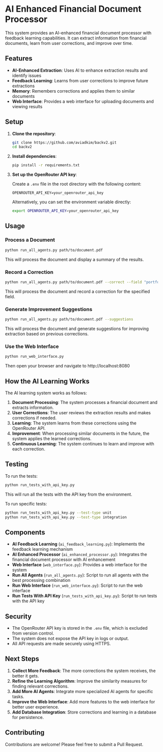 # AI Enhanced Financial Document Processor

This system provides an AI-enhanced financial document processor with feedback learning capabilities. It can extract information from financial documents, learn from user corrections, and improve over time.

## Features

- **AI-Enhanced Extraction**: Uses AI to enhance extraction results and identify issues
- **Feedback Learning**: Learns from user corrections to improve future extractions
- **Memory**: Remembers corrections and applies them to similar documents
- **Web Interface**: Provides a web interface for uploading documents and viewing results

## Setup

1. **Clone the repository**:
   ```bash
   git clone https://github.com/aviadkim/backv2.git
   cd backv2
   ```

2. **Install dependencies**:
   ```bash
   pip install -r requirements.txt
   ```

3. **Set up the OpenRouter API key**:
   
   Create a `.env` file in the root directory with the following content:
   ```
   OPENROUTER_API_KEY=your_openrouter_api_key
   ```
   
   Alternatively, you can set the environment variable directly:
   ```bash
   export OPENROUTER_API_KEY=your_openrouter_api_key
   ```

## Usage

### Process a Document

```bash
python run_all_agents.py path/to/document.pdf
```

This will process the document and display a summary of the results.

### Record a Correction

```bash
python run_all_agents.py path/to/document.pdf --correct --field "portfolio_value" --original "1000000" --corrected "1500000"
```

This will process the document and record a correction for the specified field.

### Generate Improvement Suggestions

```bash
python run_all_agents.py path/to/document.pdf --suggestions
```

This will process the document and generate suggestions for improving extraction based on previous corrections.

### Use the Web Interface

```bash
python run_web_interface.py
```

Then open your browser and navigate to http://localhost:8080

## How the AI Learning Works

The AI learning system works as follows:

1. **Document Processing**: The system processes a financial document and extracts information.
2. **User Corrections**: The user reviews the extraction results and makes corrections if needed.
3. **Learning**: The system learns from these corrections using the OpenRouter API.
4. **Improvement**: When processing similar documents in the future, the system applies the learned corrections.
5. **Continuous Learning**: The system continues to learn and improve with each correction.

## Testing

To run the tests:

```bash
python run_tests_with_api_key.py
```

This will run all the tests with the API key from the environment.

To run specific tests:

```bash
python run_tests_with_api_key.py --test-type unit
python run_tests_with_api_key.py --test-type integration
```

## Components

- **AI Feedback Learning** (`ai_feedback_learning.py`): Implements the feedback learning mechanism
- **AI Enhanced Processor** (`ai_enhanced_processor.py`): Integrates the financial document processor with AI enhancement
- **Web Interface** (`web_interface.py`): Provides a web interface for the system
- **Run All Agents** (`run_all_agents.py`): Script to run all agents with the best processing combination
- **Run Web Interface** (`run_web_interface.py`): Script to run the web interface
- **Run Tests With API Key** (`run_tests_with_api_key.py`): Script to run tests with the API key

## Security

- The OpenRouter API key is stored in the `.env` file, which is excluded from version control.
- The system does not expose the API key in logs or output.
- All API requests are made securely using HTTPS.

## Next Steps

1. **Collect More Feedback**: The more corrections the system receives, the better it gets.
2. **Refine the Learning Algorithm**: Improve the similarity measures for finding relevant corrections.
3. **Add More AI Agents**: Integrate more specialized AI agents for specific tasks.
4. **Improve the Web Interface**: Add more features to the web interface for better user experience.
5. **Add Database Integration**: Store corrections and learning in a database for persistence.

## Contributing

Contributions are welcome! Please feel free to submit a Pull Request.
